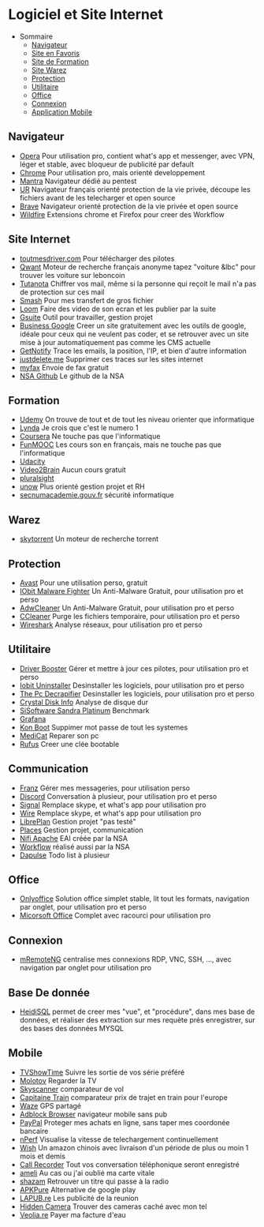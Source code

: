 # Logiciel et Site Internet

- Sommaire
  - [Navigateur](#navigateur)
  - [Site en Favoris](#navigateur)
  - [Site de Formation](#formation)
  - [Site Warez](#warez)
  - [Protection](#protection)
  - [Utilitaire](#utilitaire)
  - [Office](#office)
  - [Connexion](#connexion)
  - [Application Mobile](#mobile)
  
## Navigateur
* [Opera](http://www.opera.com/fr) Pour utilisation pro, contient what's app et messenger, avec VPN, léger et stable, avec bloqueur de publicité par default
* [Chrome](http://www.opera.com/fr) Pour utilisation pro, mais orienté developpement
* [Mantra](https://www.getmantra.com/download.html) Navigateur dédié au pentest
* [UR](https://www.ur-browser.com/fr-FR) Navigateur français orienté protection de la vie privée, découpe les fichiers avant de les telecharger et open source
* [Brave](https://brave.com) Navigateur orienté protection de la vie privée et open source
* [Wildfire](https://wildfire.ai) Extensions chrome et Firefox pour creer des Workflow

## Site Internet
* [toutmesdriver.com]() Pour télécharger des pilotes
* [Qwant]() Moteur de recherche français anonyme tapez "voiture &lbc" pour trouver les voiture sur leboncoin
* [Tutanota](https://tutonata.de) Chiffrer vos mail, même si la personne qui reçoit le mail n'a pas de protection sur ces mail
* [Smash](https://fromsmash.com) Pour mes transfert de gros fichier
* [Loom](https://www.useloom.com) Faire des video de son ecran et les publier par la suite
* [Gsuite](https://gsuite.google.fr/learning-center/tips/) Outil pour travailler, gestion projet
* [Business Google](https://www.google.com/business/) Creer un site gratuitement avec les outils de google, idéale pour ceux qui ne veulent pas coder, et se retrouver avec un site mise à jour automatiquement pas comme les CMS actuelle
* [GetNotify](http://www.getnotify.com) Trace les emails, la position, l'IP, et bien d'autre information
* [justdelete.me](http://backgroundchecks.org/justdeleteme/fr.html) Supprimer ces traces sur les sites internet
* [myfax](http://www.myfax.com) Envoie de fax gratuit
* [NSA Github](https://nationalsecurityagency.github.io) Le github de la NSA

## Formation
* [Udemy]() On trouve de tout et de tout les niveau orienter que informatique
* [Lynda]() Je crois que c'est le numero 1
* [Coursera]() Ne touche pas que l'informatique
* [FunMOOC]() Les cours son en français, mais ne touche pas que l'informatique
* [Udacity]() 
* [Video2Brain]() Aucun cours gratuit
* [pluralsight]() 
* [unow]() Plus orienté gestion projet et RH
* [secnumacademie.gouv.fr]() sécurité informatique

## Warez
* [skytorrent](http://skytorrents.in) Un moteur de recherche torrent

## Protection
* [Avast](https://avast.com) Pour une utilisation perso, gratuit
* [IObit Malware Fighter](http://www.iobit.com/fr/malware-fighter.php) Un Anti-Malware Gratuit, pour utilisation pro et perso
* [AdwCleaner](https://www.malwarebytes.com/adwcleaner/) Un Anti-Malware Gratuit, pour utilisation pro et perso
* [CCleaner](https://www.piriform.com/ccleaner/download) Purge les fichiers temporaire, pour utilisation pro et perso
* [Wireshark](https://www.wireshark.org) Analyse réseaux, pour utilisation pro et perso

## Utilitaire
* [Driver Booster](http://www.iobit.com/fr/driver-booster.php) Gérer et mettre à jour ces pilotes, pour utilisation pro et perso
* [Iobit Uninstaller]() Desinstaller les logiciels, pour utilisation pro et perso
* [The Pc Decrapifier]() Desinstaller les logiciels, pour utilisation pro et perso
* [Crystal Disk Info]() Analyse de disque dur
* [SiSoftware Sandra Platinum]() Benchmark
* [Grafana](https://grafana.com/grafana/download?platform=windows) 
* [Kon Boot](http://www.piotrbania.com/all/kon-boot/) Suppimer mot passe de tout les systemes
* [MediCat](https://gbatemp.net/threads/medicat-dvd-a-multiboot-linux-dvd.361577/) Reparer son pc
* [Rufus](https://rufus.akeo.ie) Creer une clée bootable

## Communication
* [Franz](http://meetfranz.com) Gérer mes messageries, pour utilisation perso
* [Discord](https://discordapp.com) Conversation à plusieur, pour utilisation pro et perso
* [Signal](https://github.com/whispersystems) Remplace skype, et what's app pour utilisation pro 
* [Wire](https://wire.com/en/) Remplace skype, et what's app pour utilisation pro
* [LibrePlan](https://github.com/LibrePlan/libreplan) Gestion projet "pas testé" 
* [Places](https://www.joinplaces.com) Gestion projet, communication 
* [Nifi Apache](https://nifi.apache.org) EAI créée par la NSA
* [Workflow](https://iadgov.github.io/WALKOFF/tutorials/build/Workflow_Editor_Tutorial.html) réalisé aussi par la NSA
* [Dapulse]() Todo list à plusieur

## Office
* [Onlyoffice](https://www.onlyoffice.com/fr/) Solution office simplet stable, lit tout les formats, navigation par onglet, pour utilisation pro et perso
* [Micorsoft Office]() Complet avec racourci pour utilisation pro

## Connexion
* [mRemoteNG](https://mremoteng.org) centralise mes connexions RDP, VNC, SSH, ..., avec navigation par onglet pour utilisation pro

## Base De donnée
* [HeidiSQL](https://www.heidisql.com) permet de creer mes "vue", et "procédure", dans mes base de données, et réaliser des extraction sur mes requète prés enregistrer, sur des bases des données MYSQL

## Mobile
* [TVShowTime]() Suivre les sortie de vos série préféré
* [Molotov]() Regarder la TV
* [Skyscanner]() comparateur de vol
* [Capitaine Train]() comparateur prix de trajet en train pour l'europe
* [Waze]() GPS partagé
* [Adblock Browser]() navigateur mobile sans pub
* [PayPal]() Proteger mes achats en ligne, sans taper mes coordonée bancaire
* [nPerf]() Visualise la vitesse de telechargement continuellement
* [Wish]() Un amazon chinois avec livraison d'un période de plus ou moin 1 mois et demis
* [Call Recorder]() Tout vos conversation téléphonique seront enregistré
* [ameli]() Au cas ou j'ai oublié ma carte vitale
* [shazam]() Retrouver un titre qui passe à la radio
* [APKPure]() Alternative de google play
* [LAPUB.re]() Les publicité de la reunion
* [Hidden Camera]() Trouver des cameras caché avec mon tel
* [Veolia.re]() Payer ma facture d'eau
